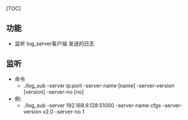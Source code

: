 [TOC]

## 功能
- 监听 log_server客户端 发送的日志

## 监听
- 命令
    - ./log_sub -server ip:port -server-name [name] -server-version [version] -server-no [no]
- 例:
    - ./log_sub -server 192.168.9.128:51000 -server-name cfgs -server-version v2.0 -server-no 1
